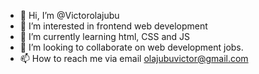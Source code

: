 - 👋 Hi, I’m @Victorolajubu
- 👀 I’m interested in frontend web development
- 🌱 I’m currently learning html, CSS and JS
- 💞️ I’m looking to collaborate on web development jobs.
- 📫 How to reach me via email olajubuvictor@gmail.com

<!---
Victorolajubu/Victorolajubu is a ✨ special ✨ repository because its `README.md` (this file) appears on your GitHub profile.
You can click the Preview link to take a look at your changes.
--->
